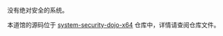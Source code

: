 没有绝对安全的系统。  

本道馆的源码位于 [system-security-dojo-x64](https://github.com/hust-open-atom-club/system-security-dojo-x64) 仓库中，详情请查阅仓库文件。
